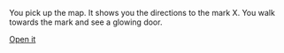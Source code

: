 You pick up the map. It shows you the directions to the mark X. You walk towards the mark and see a glowing door.

[Open it](endings/escape.md)